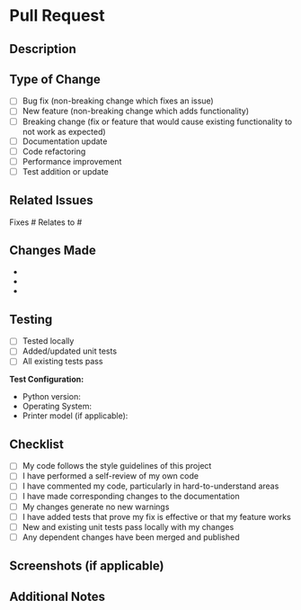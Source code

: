 # Pull Request

## Description
<!-- Provide a brief description of the changes in this PR -->

## Type of Change
<!-- Mark the relevant option with an "x" -->
- [ ] Bug fix (non-breaking change which fixes an issue)
- [ ] New feature (non-breaking change which adds functionality)
- [ ] Breaking change (fix or feature that would cause existing functionality to not work as expected)
- [ ] Documentation update
- [ ] Code refactoring
- [ ] Performance improvement
- [ ] Test addition or update

## Related Issues
<!-- Link any related issues using #issue_number -->
Fixes #
Relates to #

## Changes Made
<!-- List the main changes made in this PR -->
- 
- 
- 

## Testing
<!-- Describe the tests you ran and how to reproduce them -->
- [ ] Tested locally
- [ ] Added/updated unit tests
- [ ] All existing tests pass

**Test Configuration:**
- Python version:
- Operating System:
- Printer model (if applicable):

## Checklist
<!-- Mark completed items with an "x" -->
- [ ] My code follows the style guidelines of this project
- [ ] I have performed a self-review of my own code
- [ ] I have commented my code, particularly in hard-to-understand areas
- [ ] I have made corresponding changes to the documentation
- [ ] My changes generate no new warnings
- [ ] I have added tests that prove my fix is effective or that my feature works
- [ ] New and existing unit tests pass locally with my changes
- [ ] Any dependent changes have been merged and published

## Screenshots (if applicable)
<!-- Add screenshots to help explain your changes -->

## Additional Notes
<!-- Add any additional information about the PR here -->

